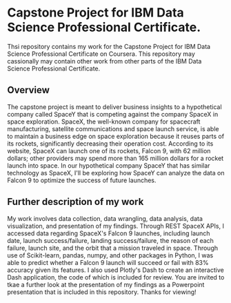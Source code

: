 # Capstone Project for IBM Data Science Professional Certificate.
Thsi repository contains my work for the Capstone Project for IBM Data Science Professional Certificate on Coursera. This repository may cassionally may contain other work from other parts of the IBM Data Science Professional Certificate. 

## Overview
The capstone project is meant to deliver business insights to a hypothetical company called SpaceY that is competing against the company SpaceX in space exploration. SpaceX, the well-known company for spacecraft manufacturing, satellite communications and space launch service, is able to maintain a business edge on space exploration because it reuses parts of its rockets, significantly decreasing their operation cost. According to its website, SpaceX can launch one of its rockets, Falcon 9, with 62 million dollars; other providers may spend more than 165 million dollars for a rocket launch into space. In our hypothetical company SpaceY that has similar technology as SpaceX, I'll be exploring how SpaceY can analyze the data on Falcon 9 to optimize the success of future launches. 

## Further description of my work
My work involves data collection, data wrangling, data analysis, data visualization, and presentation of my findings. Through REST SpaceX APIs, I accessed data regarding SpaceX's Falcon 9 launches, including launch date, launch success/failure, landing success/failure, the reason of each failure, launch site, and the orbit that a mission traveled in space. Through use of Scikit-learn, pandas, numpy, and other packages in Python, I was able to predict whether a Falcon 9 launch will succeed or fail with 83% accuracy given its features. I also used Plotly's Dash to create an interactive Dash application, the code of which is included for review.
You are invited to tkae a further look at the presentation of my findings as a Powerpoint presentation that is included in this repository.
Thanks for viewing!
